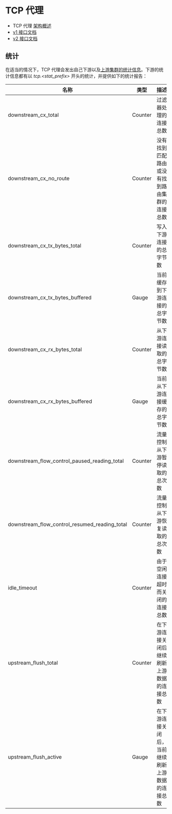 # TCP 代理

- TCP 代理 [架构概述](../../intro/arch_overview/tcp_proxy.md#arch-overview-tcp-proxy)
- [v1 接口文档](https://www.envoyproxy.io/docs/envoy/latest/api-v1/network_filters/tcp_proxy_filter#config-network-filters-tcp-proxy-v1)
- [v2 接口文档](https://www.envoyproxy.io/docs/envoy/latest/api-v2/config/filter/network/tcp_proxy/v2/tcp_proxy.proto#envoy-api-msg-config-filter-network-tcp-proxy-v2-tcpproxy)

## 统计

在适当的情况下，TCP 代理会发出自己下游以及[上游集群的统计信息](../cluster_manager/cluster_stats.md#config-cluster-manager-cluster-stats)。下游的统计信息都有以 *tcp.<stat_prefix>* 开头的统计，并提供如下的统计报告：

| 名称                                          | 类型    | 描述                                                  |
| --------------------------------------------- | ------- | ------------------------------------------------------------ |
| downstream_cx_total                           | Counter | 过滤器处理的连接总数            |
| downstream_cx_no_route                        | Counter | 没有找到匹配路由或没有找到路由集群的连接总数 |
| downstream_cx_tx_bytes_total                  | Counter | 写入下游连接的总字节数             |
| downstream_cx_tx_bytes_buffered               | Gauge   | 当前缓存到下游连接的总字节数  |
| downstream_cx_rx_bytes_total                  | Counter | 从下游连接读取的总字节数              |
| downstream_cx_rx_bytes_buffered               | Gauge   | 当前从下游连接缓存的总字节数 |
| downstream_flow_control_paused_reading_total  | Counter | 流量控制从下游暂停读取的总次数 |
| downstream_flow_control_resumed_reading_total | Counter | 流量控制从下游恢复读取的总次数 |
| idle_timeout                                  | Counter | 由于空闲连接超时而关闭的连接总数       |
| upstream_flush_total                          | Counter | 在下游连接关闭后继续刷新上游数据的连接总数 |
| upstream_flush_active                         | Gauge   | 在下游连接关闭后，当前继续刷新上游数据的连接总数 |